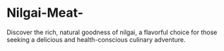 # Nilgai-Meat-
 Discover the rich, natural goodness of nilgai, a flavorful choice for those seeking a delicious and health-conscious culinary adventure.
